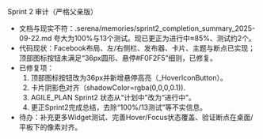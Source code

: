 Sprint 2 审计（严格父亲版）
- 文档与现实不符：.serena/memories/sprint2_completion_summary_2025-09-22.md 夸大为100%与13个测试。现已更正为进行中≈85%、测试约2个。
- 代码现状：Facebook布局、左/右侧栏、发布器、卡片、主题与断点已实现；顶部图标按钮未满足“36px圆形、悬停#F0F2F5”细则，已修复。
- 已修复项：
  1) 顶部图标按钮改为36px并新增悬停高亮（_HoverIconButton）。
  2) 卡片阴影色对齐（shadowColor=rgba(0,0,0,0.1)).
  3) AGILE_PLAN Sprint2 状态从“计划中”改为“进行中”。
  4) 更正Sprint2完成总结，去除“100%/13测试”等不实信息。
- 待办：补充更多Widget测试、完善Hover/Focus状态覆盖、验证断点在桌面/平板下的像素对齐。